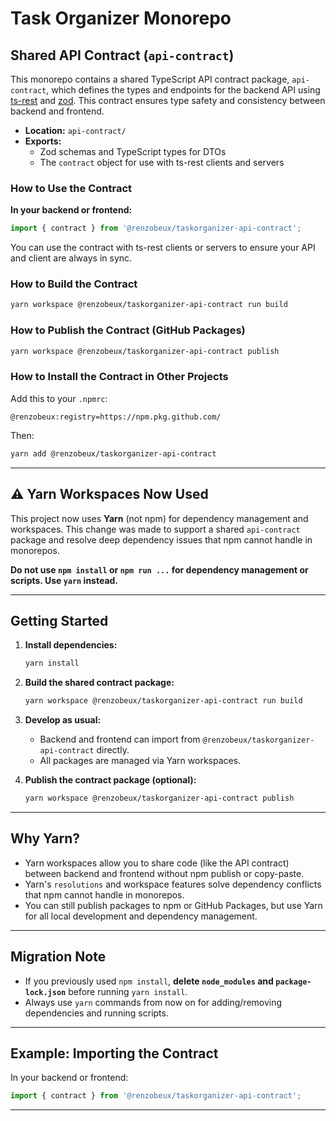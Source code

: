 # Task Organizer Monorepo

## Shared API Contract (`api-contract`)

This monorepo contains a shared TypeScript API contract package, `api-contract`, which defines the types and endpoints for the backend API using [ts-rest](https://ts-rest.com/) and [zod](https://zod.dev/). This contract ensures type safety and consistency between backend and frontend.

- **Location:** `api-contract/`
- **Exports:**
  - Zod schemas and TypeScript types for DTOs
  - The `contract` object for use with ts-rest clients and servers

### How to Use the Contract

**In your backend or frontend:**
```ts
import { contract } from '@renzobeux/taskorganizer-api-contract';
```

You can use the contract with ts-rest clients or servers to ensure your API and client are always in sync.

### How to Build the Contract
```sh
yarn workspace @renzobeux/taskorganizer-api-contract run build
```

### How to Publish the Contract (GitHub Packages)
```sh
yarn workspace @renzobeux/taskorganizer-api-contract publish
```

### How to Install the Contract in Other Projects
Add this to your `.npmrc`:
```
@renzobeux:registry=https://npm.pkg.github.com/
```
Then:
```sh
yarn add @renzobeux/taskorganizer-api-contract
```

---

## ⚠️ Yarn Workspaces Now Used

This project now uses **Yarn** (not npm) for dependency management and workspaces. This change was made to support a shared `api-contract` package and resolve deep dependency issues that npm cannot handle in monorepos.

**Do not use `npm install` or `npm run ...` for dependency management or scripts. Use `yarn` instead.**

---

## Getting Started

1. **Install dependencies:**
   ```sh
   yarn install
   ```

2. **Build the shared contract package:**
   ```sh
   yarn workspace @renzobeux/taskorganizer-api-contract run build
   ```

3. **Develop as usual:**
   - Backend and frontend can import from `@renzobeux/taskorganizer-api-contract` directly.
   - All packages are managed via Yarn workspaces.

4. **Publish the contract package (optional):**
   ```sh
   yarn workspace @renzobeux/taskorganizer-api-contract publish
   ```

---

## Why Yarn?

- Yarn workspaces allow you to share code (like the API contract) between backend and frontend without npm publish or copy-paste.
- Yarn's `resolutions` and workspace features solve dependency conflicts that npm cannot handle in monorepos.
- You can still publish packages to npm or GitHub Packages, but use Yarn for all local development and dependency management.

---

## Migration Note

- If you previously used `npm install`, **delete `node_modules` and `package-lock.json`** before running `yarn install`.
- Always use `yarn` commands from now on for adding/removing dependencies and running scripts.

---

## Example: Importing the Contract

In your backend or frontend:
```ts
import { contract } from '@renzobeux/taskorganizer-api-contract';
```

---
